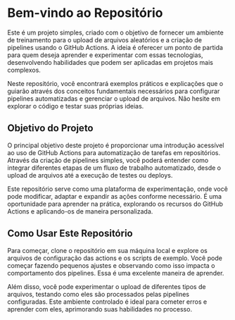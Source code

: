 # Bem-vindo ao Repositório

Este é um projeto simples, criado com o objetivo de fornecer um ambiente de treinamento para o upload de arquivos aleatórios e a criação de pipelines usando o GitHub Actions. A ideia é oferecer um ponto de partida para quem deseja aprender e experimentar com essas tecnologias, desenvolvendo habilidades que podem ser aplicadas em projetos mais complexos.

Neste repositório, você encontrará exemplos práticos e explicações que o guiarão através dos conceitos fundamentais necessários para configurar pipelines automatizadas e gerenciar o upload de arquivos. Não hesite em explorar o código e testar suas próprias ideias.

## Objetivo do Projeto

O principal objetivo deste projeto é proporcionar uma introdução acessível ao uso de GitHub Actions para automatização de tarefas em repositórios. Através da criação de pipelines simples, você poderá entender como integrar diferentes etapas de um fluxo de trabalho automatizado, desde o upload de arquivos até a execução de testes ou deploys.

Este repositório serve como uma plataforma de experimentação, onde você pode modificar, adaptar e expandir as ações conforme necessário. É uma oportunidade para aprender na prática, explorando os recursos do GitHub Actions e aplicando-os de maneira personalizada.

## Como Usar Este Repositório

Para começar, clone o repositório em sua máquina local e explore os arquivos de configuração das actions e os scripts de exemplo. Você pode começar fazendo pequenos ajustes e observando como isso impacta o comportamento dos pipelines. Essa é uma excelente maneira de aprender.

Além disso, você pode experimentar o upload de diferentes tipos de arquivos, testando como eles são processados pelas pipelines configuradas. Este ambiente controlado é ideal para cometer erros e aprender com eles, aprimorando suas habilidades no processo.
